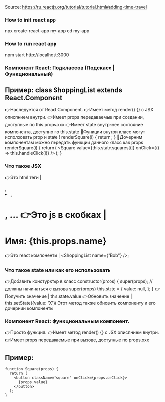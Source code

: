 Source: https://ru.reactjs.org/tutorial/tutorial.html#adding-time-travel

### How to init react app
npx create-react-app my-app
cd my-app

### How to run react app
npm start
http://localhost:3000

### Компонент React: Подклассов (Подскасс | Функциональный)
## Пример: class ShoppingList extends React.Component
  👉Наследуется от React.Component.
  👉Имеет метод render() {} c JSX описпнием внутри.
  👉Имеет props передаваемые при создании, доступные по this.props.xxx
  👉Имеет state внутринее состояние компонента, доступно по this.state
  👑Функции внутри класс могут исползовать prop и state !
      renderSquare(i) {
        return <Square value={this.state.squares[i]} />;
      }
  👑Дочерним компонентам можно передать функции данного класс как props
      renderSquare(i) {
        return (
          <Square
            value={this.state.squares[i]}
            onClick={() => this.handleClick(i)} /> ); }

### Что такое JSX
  👉Это html теги         | <div>, <li>, <h1>, ...
  👉Это js в скобках      | <h1>Имя: {this.props.name}</h1>
  👉Это react компоненты  | <ShoppingList name={"Bob"} />;  

### Что такое state или как его использовать
  👉Добавить констурктор в класс
        constructor(props)
        {
          super(props);   //должны начинаться с вызова super(props)
          this.state = {
            value: null,
          };
        }
  👉Получить значение | this.state.value
  👉Обновить значение | this.setState({value: 'X'})
        Этот метод также обновить компоненту и его дочернии компоненты


### Компонент React: Функциональным компонент.
  👉Просто функция.
  👉Имеет метод render() {} c JSX описпнием внутри.
  👉Имеет props передаваемые при вызове, доступные по props.xxx
## Пример:
    function Square(props) {
      return (
        <button className="square" onClick={props.onClick}>
          {props.value}
        </button>
      );
    }
